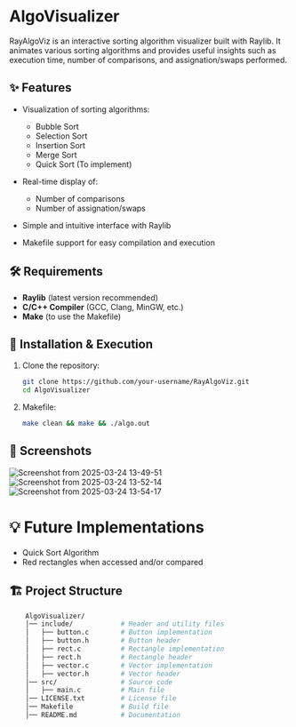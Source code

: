 # AlgoVisualizer 

RayAlgoViz is an interactive sorting algorithm visualizer built with Raylib. It animates various sorting algorithms and provides useful insights such as execution time, number of comparisons, and assignation/swaps performed.

## ✨ Features

- Visualization of sorting algorithms:
  - Bubble Sort
  - Selection Sort
  - Insertion Sort
  - Merge Sort 
  - Quick Sort (To implement)
- Real-time display of:
  - Number of comparisons
  - Number of assignation/swaps

- Simple and intuitive interface with Raylib
- Makefile support for easy compilation and execution

## 🛠 Requirements

- **Raylib** (latest version recommended)
- **C/C++ Compiler** (GCC, Clang, MinGW, etc.)
- **Make** (to use the Makefile)

## 🚀 Installation & Execution

1. Clone the repository:
   ```bash
   git clone https://github.com/your-username/RayAlgoViz.git
   cd AlgoVisualizer
2. Makefile:
     ```bash
     make clean && make && ./algo.out

## 📸 Screenshots
![Screenshot from 2025-03-24 13-49-51](https://github.com/user-attachments/assets/51476fd6-e884-4fe4-aed8-61b84167ca26)
![Screenshot from 2025-03-24 13-52-14](https://github.com/user-attachments/assets/8224ff8c-c2cb-432f-b434-dae00e13d63d)
![Screenshot from 2025-03-24 13-54-17](https://github.com/user-attachments/assets/6423e206-91e2-4e78-93b4-c47381139851)

# 💡 Future Implementations
  - Quick Sort Algorithm
  - Red rectangles when accessed and/or compared

## 🏗 Project Structure

  ```bash
      AlgoVisualizer/
      │── include/            # Header and utility files
      │   ├── button.c        # Button implementation
      │   ├── button.h        # Button header
      │   ├── rect.c          # Rectangle implementation
      │   ├── rect.h          # Rectangle header
      │   ├── vector.c        # Vector implementation
      │   ├── vector.h        # Vector header
      │── src/                # Source code
      │   ├── main.c          # Main file
      │── LICENSE.txt         # License file
      │── Makefile            # Build file
      │── README.md           # Documentation
